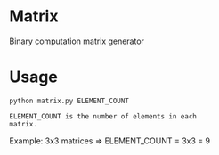 # Matrix
Binary computation matrix generator

# Usage

<code>python matrix.py ELEMENT_COUNT</code>

<code>ELEMENT_COUNT is the number of elements in each matrix.</code>

Example: 3x3 matrices =>  ELEMENT_COUNT = 3x3 = 9
